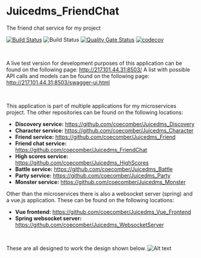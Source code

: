 # Juicedms_FriendChat
 The friend chat service for my project


[![Build Status](https://travis-ci.com/coecomber/Juicedms_FriendChat.svg)](https://travis-ci.com/coecomber/Juicedms_FriendChat) ![Build Status](https://img.shields.io/docker/cloud/build/coecomber/juicedms_friendchat) [![Quality Gate Status](https://sonarcloud.io/api/project_badges/measure?project=coecomber_Juicedms_FriendChat&metric=alert_status)](https://sonarcloud.io/dashboard?id=coecomber_Juicedms_FriendChat) [![codecov](https://codecov.io/gh/coecomber/Juicedms_FriendChat/branch/master/graph/badge.svg)](https://codecov.io/gh/coecomber/Juicedms_Character)

&nbsp;

A live test version for development purposes of this application can be found on the following page: http://217.101.44.31:8503/
A list with possible API calls and models can be found on the following page: http://217.101.44.31:8503/swagger-ui.html

&nbsp;

This application is part of multiple applications for my microservices project. The other repositories can be found on the following locations:
* **Discovery service:** https://github.com/coecomber/Juicedms_Discovery
* **Character service:** https://github.com/coecomber/Juicedms_Character
* **Friend service:** https://github.com/coecomber/Juicedms_Friend
* **Friend chat service:** https://github.com/coecomber/Juicedms_FriendChat
* **High scores service:** https://github.com/coecomber/Juicedms_HighScores
* **Battle service:** https://github.com/coecomber/Juicedms_Battle
* **Party service:** https://github.com/coecomber/Juicedms_Party
* **Monster service:** https://github.com/coecomber/Juicedms_Monster

Other than the microservices there is also a websocket server (spring) and a vue.js application. These can be found on the following locations:
* **Vue frontend:** https://github.com/coecomber/Juicedms_Vue_Frontend
* **Spring websocket server:** https://github.com/coecomber/Juicedms_WebsocketServer


&nbsp;

These are all designed to work the design shown below.
![Alt text](https://i.gyazo.com/7677acc8c462ca42a40f6f40f0ba4ab0.png "Microservices Design")
